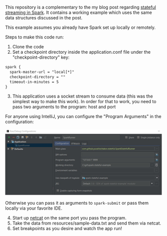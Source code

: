 This repository is a complementary to the my blog post regarding [stateful streaming in Spark](http://asyncified.io/2016/07/31/exploring-stateful-streaming-with-apache-spark/).
It contains a working example which uses the same data structures discussed in the post.

This example assumes you already have Spark set up locally or remotely.

Steps to make this code run:

1. Clone the code
2. Set a checkpoint directory inside the application.conf file under the "checkpoint-directory" key:

  ```
  spark {
    spark-master-url = "local[*]"
    checkpoint-directory = "" 
    timeout-in-minutes = 5
  }
  ```

3. This application uses a socket stream to consume data (this was the simplest way to make this work). In order for that to work, you need to pass two arguments to the program: host and port
    
 For anyone using IntelliJ, you can configure the "Program Arguments" in the configuration:

  ![Configuration](IntelliJConfig.jpg)

  Otherwise you can pass it as arguments to `spark-submit` or pass them locally via your favorite IDE.

4. Start up [netcat](http://nc110.sourceforge.net/) on the same port you pass the program.
5. Take the data from resources/sample-data.txt and send them via netcat. 
6. Set breakpoints as you desire and watch the app run!
